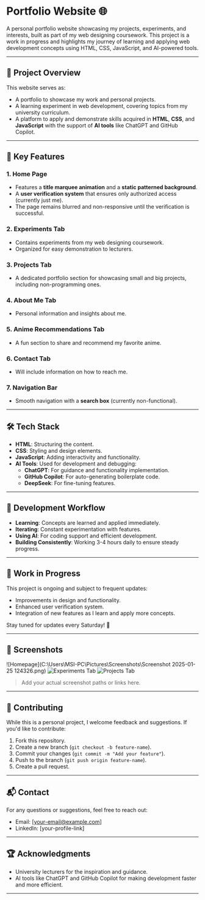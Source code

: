 # **Portfolio Website** 🌐

A personal portfolio website showcasing my projects, experiments, and interests, built as part of my web designing coursework. This project is a work in progress and highlights my journey of learning and applying web development concepts using HTML, CSS, JavaScript, and AI-powered tools.

---

## 🚀 **Project Overview**
This website serves as:
- A portfolio to showcase my work and personal projects.
- A learning experiment in web development, covering topics from my university curriculum.
- A platform to apply and demonstrate skills acquired in **HTML**, **CSS**, and **JavaScript** with the support of **AI tools** like ChatGPT and GitHub Copilot.

---

## 🎯 **Key Features**
### 1. **Home Page**
- Features a **title marquee animation** and a **static patterned background**.
- A **user verification system** that ensures only authorized access (currently just me).
- The page remains blurred and non-responsive until the verification is successful.

### 2. **Experiments Tab**
- Contains experiments from my web designing coursework.
- Organized for easy demonstration to lecturers.

### 3. **Projects Tab**
- A dedicated portfolio section for showcasing small and big projects, including non-programming ones.

### 4. **About Me Tab**
- Personal information and insights about me.

### 5. **Anime Recommendations Tab**
- A fun section to share and recommend my favorite anime.

### 6. **Contact Tab**
- Will include information on how to reach me.

### 7. **Navigation Bar**
- Smooth navigation with a **search box** (currently non-functional).

---

## 🛠️ **Tech Stack**
- **HTML**: Structuring the content.
- **CSS**: Styling and design elements.
- **JavaScript**: Adding interactivity and functionality.
- **AI Tools**: Used for development and debugging:
  - **ChatGPT**: For guidance and functionality implementation.
  - **GitHub Copilot**: For auto-generating boilerplate code.
  - **DeepSeek**: For fine-tuning features.

---

## 📅 **Development Workflow**
- **Learning**: Concepts are learned and applied immediately.
- **Iterating**: Constant experimentation with features.
- **Using AI**: For coding support and efficient development.
- **Building Consistently**: Working 3-4 hours daily to ensure steady progress.

---

## 🚧 **Work in Progress**
This project is ongoing and subject to frequent updates:
- Improvements in design and functionality.
- Enhanced user verification system.
- Integration of new features as I learn and apply more concepts.

Stay tuned for updates every Saturday! 🚀

---

## 📸 **Screenshots**
![Homepage](C:\Users\MSI-PC\Pictures\Screenshots\Screenshot 2025-01-25 124326.png)
![Experiments Tab](path/to/image2.png)
![Projects Tab](path/to/image3.png)
> Add your actual screenshot paths or links here.

---

## 🤝 **Contributing**
While this is a personal project, I welcome feedback and suggestions. If you'd like to contribute:
1. Fork this repository.
2. Create a new branch (`git checkout -b feature-name`).
3. Commit your changes (`git commit -m "Add your feature"`).
4. Push to the branch (`git push origin feature-name`).
5. Create a pull request.

---

## 📬 **Contact**
For any questions or suggestions, feel free to reach out:
- Email: [your-email@example.com]
- LinkedIn: [your-profile-link]

---

## 🏆 **Acknowledgments**
- University lecturers for the inspiration and guidance.
- AI tools like ChatGPT and GitHub Copilot for making development faster and more efficient.

---

